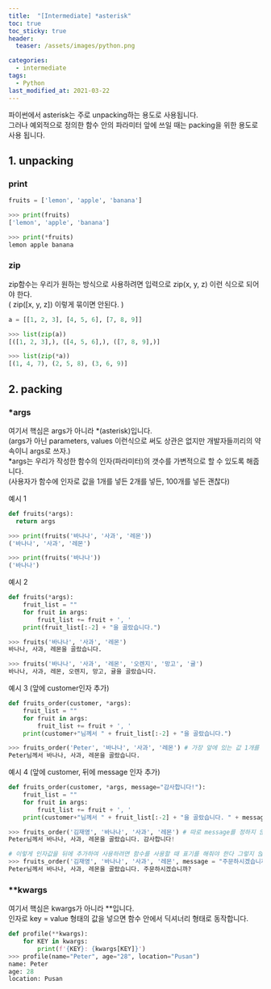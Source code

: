 ```yaml
---
title:  "[Intermediate] *asterisk"
toc: true
toc_sticky: true
header:
  teaser: /assets/images/python.png

categories:
  - intermediate
tags:
  - Python
last_modified_at: 2021-03-22
---
```


파이썬에서 asterisk는 주로 unpacking하는 용도로 사용됩니다.  
그러나 예외적으로 정의한 함수 안의 파라미터 앞에 쓰일 때는 packing을 위한 용도로 사용 됩니다.

## 1. unpacking

### print

```python
fruits = ['lemon', 'apple', 'banana']

>>> print(fruits)
['lemon', 'apple', 'banana']

>>> print(*fruits)
lemon apple banana
```

### zip  
zip함수는 우리가 원하는 방식으로 사용하려면 입력으로 zip(x, y, z) 이런 식으로 되어야 한다.  
( zip([x, y, z]) 이렇게 묶이면 안된다. )
```python
a = [[1, 2, 3], [4, 5, 6], [7, 8, 9]]

>>> list(zip(a))
[([1, 2, 3],), ([4, 5, 6],), ([7, 8, 9],)]

>>> list(zip(*a))
[(1, 4, 7), (2, 5, 8), (3, 6, 9)]
```

## 2. packing

### *args
여기서 핵심은 args가 아니라 *(asterisk)입니다.  
(args가 아닌 parameters, values 이런식으로 써도 상관은 없지만 개발자들끼리의 약속이니 args로 쓰자.)  
*args는 우리가 작성한 함수의 인자(파라미터)의 갯수를 가변적으로 할 수 있도록 해줍니다.  
(사용자가 함수에 인자로 값을 1개를 넣든 2개를 넣든, 100개를 넣든 괜찮다)  


예시 1
```python
def fruits(*args):
  return args

>>> print(fruits('바나나', '사과', '레몬'))
('바나나', '사과', '레몬')

>>> print(fruits('바나나'))
('바나나')
```  

예시 2
```python
def fruits(*args):
    fruit_list = ""
    for fruit in args:
        fruit_list += fruit + ', '
    print(fruit_list[:-2] + "을 골랐습니다.")

>>> fruits('바나나', '사과', '레몬')
바나나, 사과, 레몬을 골랐습니다.

>>> fruits('바나나', '사과', '레몬', '오렌지', '망고', '귤')
바나나, 사과, 레몬, 오렌지, 망고, 귤을 골랐습니다.
```
  
예시 3 (앞에 customer인자 추가)
```python
def fruits_order(customer, *args):
    fruit_list = ""
    for fruit in args:
        fruit_list += fruit + ', '
    print(customer+"님께서 " + fruit_list[:-2] + "을 골랐습니다.")

>>> fruits_order('Peter', '바나나', '사과', '레몬') # 가장 앞에 있는 값 1개를 자동으로 customer로 지정한다.
Peter님께서 바나나, 사과, 레몬을 골랐습니다.
```  

예시 4 (앞에 customer, 뒤에 message 인자 추가)
```python
def fruits_order(customer, *args, message="감사합니다!"):
    fruit_list = ""
    for fruit in args:
        fruit_list += fruit + ', '
    print(customer+"님께서 " + fruit_list[:-2] + "을 골랐습니다. " + message)

>>> fruits_order('김재영', '바나나', '사과', '레몬') # 따로 message를 정하지 않으면 모두 args로 들어간다.
Peter님께서 바나나, 사과, 레몬을 골랐습니다. 감사합니다!

# 이렇게 인자값을 뒤에 추가하여 사용하려면 함수를 사용할 때 표기를 해줘야 한다 그렇지 않으면 그냥 다 args값으로 들어간다.
>>> fruits_order('김재영', '바나나', '사과', '레몬', message = "주문하시겠습니까?") 
Peter님께서 바나나, 사과, 레몬을 골랐습니다. 주문하시겠습니까?
```  


### **kwargs  

여기서 핵심은 kwargs가 아니라 **입니다.  
인자로 key = value 형태의 값을 넣으면 함수 안에서 딕셔너리 형태로 동작합니다.  

```python
def profile(**kwargs):
    for KEY in kwargs:
        print(f'{KEY}: {kwargs[KEY]}')
>>> profile(name="Peter", age="28", location="Pusan")
name: Peter
age: 28
location: Pusan
```